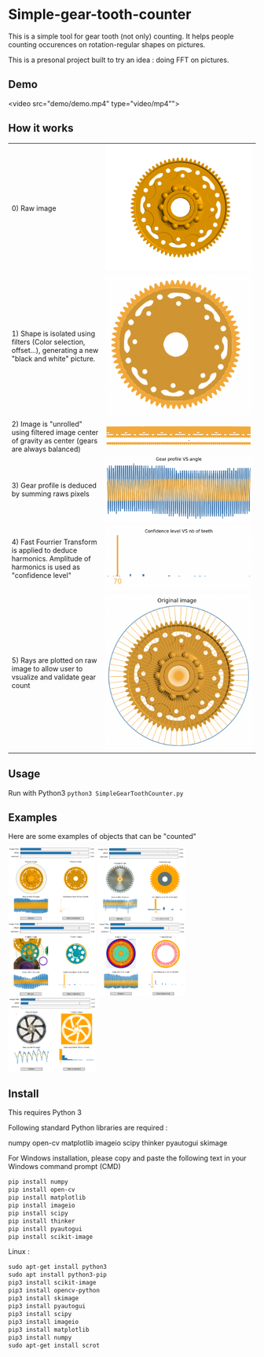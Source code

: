# Simple-gear-tooth-counter

This is a simple tool for gear tooth (not only) counting.
It helps people counting occurences on rotation-regular shapes on pictures.

This is a presonal project built to try an idea : doing FFT on pictures.

## Demo
<video src="demo/demo.mp4" type="video/mp4"">
</video>

## How it works

|  |  |
| --- | --- |
| 0) Raw image | <img src="readme/raw image.png"/> |
| 1) Shape is isolated using filters (Color selection, offset...), generating a new "black and white" picture. | <img src="readme/image filter.png"/> |
| 2) Image is "unrolled" using filtered image center of gravity as center (gears are always balanced) | <img src="readme/unrolled image.png"/> <img src="readme/unrolled image with offcet.png"/>|
| 3) Gear profile is deduced by summing raws pixels | <img src="readme/gear profile.png"/> |
| 4) Fast Fourrier Transform is applied to deduce harmonics. Amplitude of harmonics is used as "confidence level" | <img src="readme/harmonics.png"/> |
| 5) Rays are plotted on raw image to allow user to vsualize and validate gear count | <img src="readme/rays.png"/> |

## Usage
Run with Python3 ```python3 SimpleGearToothCounter.py```

## Examples
Here are some examples of objects that can be "counted"

<p float="left">
  <img src="demo/2.png" height="150" />
  <img src="demo/3.png" height="150" />
  <img src="demo/4.png" height="150" />
  <img src="demo/5.png" height="150" />
  <img src="demo/6.png" height="150" />
</p>

## Install
This requires Python 3

Following standard Python libraries are required :

numpy
open-cv
matplotlib
imageio
scipy
thinker
pyautogui
skimage


For Windows installation, please copy and paste the following text in your Windows command prompt (CMD)

```
pip install numpy
pip install open-cv
pip install matplotlib
pip install imageio
pip install scipy
pip install thinker
pip install pyautogui
pip install scikit-image
```
Linux :
```
sudo apt-get install python3
sudo apt install python3-pip
pip3 install scikit-image
pip3 install opencv-python
pip3 install skimage
pip3 install pyautogui
pip3 install scipy
pip3 install imageio
pip3 install matplotlib
pip3 install numpy
sudo apt-get install scrot
```